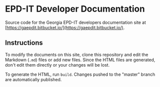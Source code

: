 # EPD-IT Developer Documentation

Source code for the Georgia EPD-IT developers documentation site at [https://gaepdit.bitbucket.io/](https://gaepdit.bitbucket.io/).

## Instructions

To modify the documents on this site, clone this repository and edit the Markdown (`.md`) files or add new files. Since the HTML files are generated, don't edit them directly or your changes will be lost.

To generate the HTML, run `build`. Changes pushed to the "master" branch are automatically published.
